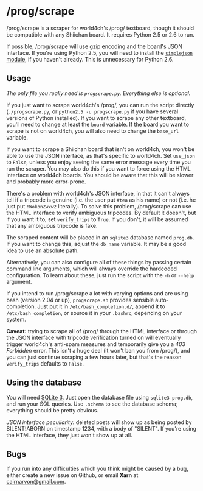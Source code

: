 # /prog/scrape

/prog/scrape is a scraper for world4ch's /prog/ textboard, though it should be compatible with any Shiichan board. It requires Python 2.5 or 2.6 to run.

If possible, /prog/scrape will use gzip encoding and the board's JSON interface. If you're using Python 2.5, you will need to install the [`simplejson` module](http://pypi.python.org/pypi/simplejson/), if you haven't already. This is unnecessary for Python 2.6.

## Usage

*The only file you really need is `progscrape.py`. Everything else is optional.*

If you just want to scrape world4ch's /prog/, you can run the script directly (`./progscrape.py`, or `python2.5 -u progscrape.py` if you have several versions of Python installed). If you want to scrape any other textboard, you'll need to change at least the `board` variable. If the board you want to scrape is not on world4ch, you will also need to change the `base_url` variable.

If you want to scrape a Shiichan board that isn't on world4ch, you won't be able to use the JSON interface, as that's specific to world4ch. Set `use_json` to `False`, unless you enjoy seeing the same error message every time you run the scraper. You may also do this if you want to force using the HTML interface on world4ch boards. You should be aware that this will be slower and probably more error-prone.

There's a problem with world4ch's JSON interface, in that it can't always tell if a tripcode is genuine (i.e. the user put `#tea` as his name) or not (i.e. he just put `!WokonZwxw2` literally). To solve this problem, /prog/scrape can use the HTML interface to verify ambiguous tripcodes. By default it doesn't, but if you want it to, set `verify_trips` to `True`. If you don't, it will be assumed that any ambiguous tripcode is fake.

The scraped content will be placed in an `sqlite3` database named `prog.db`. If you want to change this, adjust the `db_name` variable. It may be a good idea to use an absolute path.

Alternatively, you can also configure all of these things by passing certain command line arguments, which will always override the hardcoded configuration. To learn about these, just run the script with the `-h` or `--help` argument.

If you intend to run /prog/scrape a lot with varying options and are using bash (version 2.04 or up), `progscrape.sh` provides sensible auto-completion. Just put it in `/etc/bash_completion.d/`, append it to `/etc/bash_completion`, or source it in your `.bashrc`, depending on your system.

**Caveat:** trying to scrape all of /prog/ through the HTML interface or through the JSON interface with tripcode verification turned on will eventually trigger world4ch's anti-spam measures and temporarily give you a *403 Forbidden* error. This isn't a huge deal (it won't ban you from /prog/), and you can just continue scraping a few hours later, but that's the reason `verify_trips` defaults to `False`.

## Using the database

You will need [SQLite 3](http://sqlite.org/). Just open the database file using `sqlite3 prog.db`, and run your SQL queries. Use `.schema` to see the database schema; everything should be pretty obvious.

*JSON interface peculiarity:* deleted posts will show up as being posted by SILENT!ABORN on timestamp 1234, with a body of "SILENT". If you're using the HTML interface, they just won't show up at all.

## Bugs

If you run into any difficulties which you think might be caused by a bug, either create a new issue on Github, or email **Xarn** at <cairnarvon@gmail.com>.
